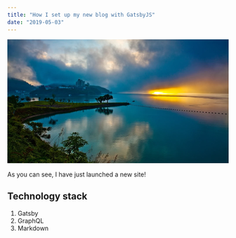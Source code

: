 ```yaml
---
title: "How I set up my new blog with GatsbyJS"
date: "2019-05-03"
---
```


![Sunset](./sunset.jpg)

As you can see, I have just launched a new site!

## Technology stack

1. Gatsby
2. GraphQL
3. Markdown
